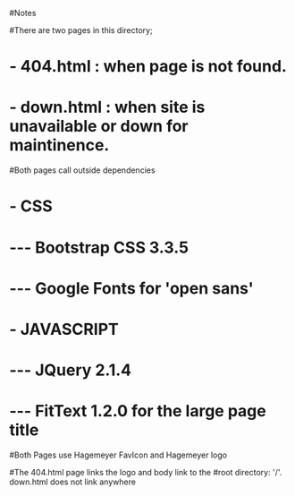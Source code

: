 #Notes

#There are two pages in this directory;
# 	- 404.html  : when page is not found.
# 	- down.html : when site is unavailable or down for maintinence. 

#Both pages call outside dependencies
# 	- CSS
#   --- Bootstrap CSS 3.3.5
# 	--- Google Fonts for 'open sans'

# 	- JAVASCRIPT
# 	--- JQuery 2.1.4
# 	--- FitText 1.2.0 for the large page title

#Both Pages use Hagemeyer FavIcon and Hagemeyer logo

#The 404.html page links the logo and body link to the 
#root directory: '/'. down.html does not link anywhere